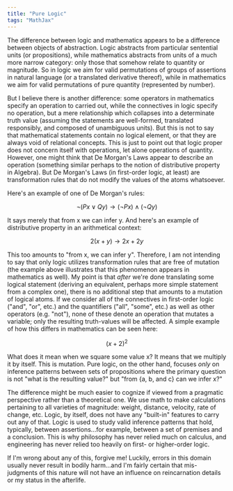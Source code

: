 ```yaml
---
title: "Pure Logic"
tags: "MathJax"
---
```


The difference between logic and mathematics appears to be a difference between objects of abstraction. Logic abstracts from particular sentential units (or propositions), while mathematics abstracts from units of a much more narrow category: only those that somehow relate to quantity or magnitude. So in logic we aim for valid permutations of groups of assertions in natural language (or a translated derivative thereof), while in mathematics we aim for valid permutations of pure quantity (represented by number).

But I believe there is another difference: some operators in mathematics specify an operation to carried out, while the connectives in logic specify no operation, but a mere relationship which collapses into a determinate truth value (assuming the statements are well-formed, translated responsibly, and composed of unambiguous units). But this is not to say that mathematical statements contain no logical element, or that they are always void of relational concepts. This is just to point out that logic proper does not concern itself with operations, let alone operations of quantity. However, one might think that De Morgan's Laws appear to describe an operation (something similar perhaps to the notion of distributive property in Algebra). But De Morgan's Laws (in first-order logic, at least) are transformation rules that do not modify the values of the atoms whatsoever.

Here's an example of one of De Morgan's rules:

$$
\neg({Px}\lor{Qy}) \rightarrow (\neg{Px})\land(\neg{Qy})
$$

It says merely that from x we can infer y. And here's an example of distributive property in an arithmetical context:

$$
2({x} + {y}) \rightarrow 2{x} + 2{y}
$$

This too amounts to "from x, we can infer y". Therefore, I am not intending to say that only logic utilizes transformation rules that are free of mutation (the example above illustrates that this phenomenon appears in mathematics as well). My point is that *after* we're done translating some logical statement (deriving an equivalent, perhaps more simple statement from a complex one), there is no additional step that amounts to a mutation of logical atoms. If we consider all of the connectives in first-order logic ("and", "or", etc.) and the quantifiers ("all", "some", etc.) as well as other operators (e.g. "not"), none of these denote an operation that mutates a variable; only the resulting truth-values will be affected. A simple example of how this differs in mathematics can be seen here:

$$
({x}+2)^2
$$

What does it mean when we square some value x? It means that we multiply it by itself. This is mutation. Pure logic, on the other hand, focuses *only* on inference patterns between sets of propositions where the primary question is not "what is the resulting value?" but "from {a, b, and c} can we infer x?"

The difference might be much easier to cognize if viewed from a pragmatic perspective rather than a theoretical one. We use math to make calculations pertaining to all varieties of magnitude: weight, distance, velocity, rate of change, etc. Logic, by itself, does not have any "built-in" features to carry out any of that. Logic is used to study valid inference patterns that hold, typically, between assertions...for example, between a set of premises and a conclusion. This is why philosophy has never relied much on calculus, and engineering has never relied too heavily on first- or higher-order logic.

If I'm wrong about any of this, forgive me! Luckily, errors in this domain usually never result in bodily harm...and I'm fairly certain that mis-judgments of this nature will not have an influence on reincarnation details or my status in the afterlife.
